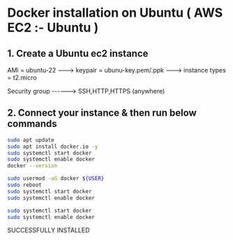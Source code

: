 # Docker installation on Ubuntu ( AWS EC2 :- Ubuntu )

## 1. Create a Ubuntu ec2 instance

AMi = ubuntu-22  --->  keypair = ubunu-key.pem/.ppk   --->  instance types = t2.micro

Security group ------> SSH,HTTP,HTTPS (anywhere)

## 2. Connect your instance & then run below commands

```sh
sudo apt update
sudo apt install docker.io -y
sudo systemctl start docker
sudo systemctl enable docker
docker --version
```

```sh
sudo usermod -aG docker ${USER}
sudo reboot
sudo systemctl start docker
sudo systemctl enable docker
```

```sh
sudo systemctl start docker
sudo systemctl enable docker
```

SUCCESSFULLY  INSTALLED
